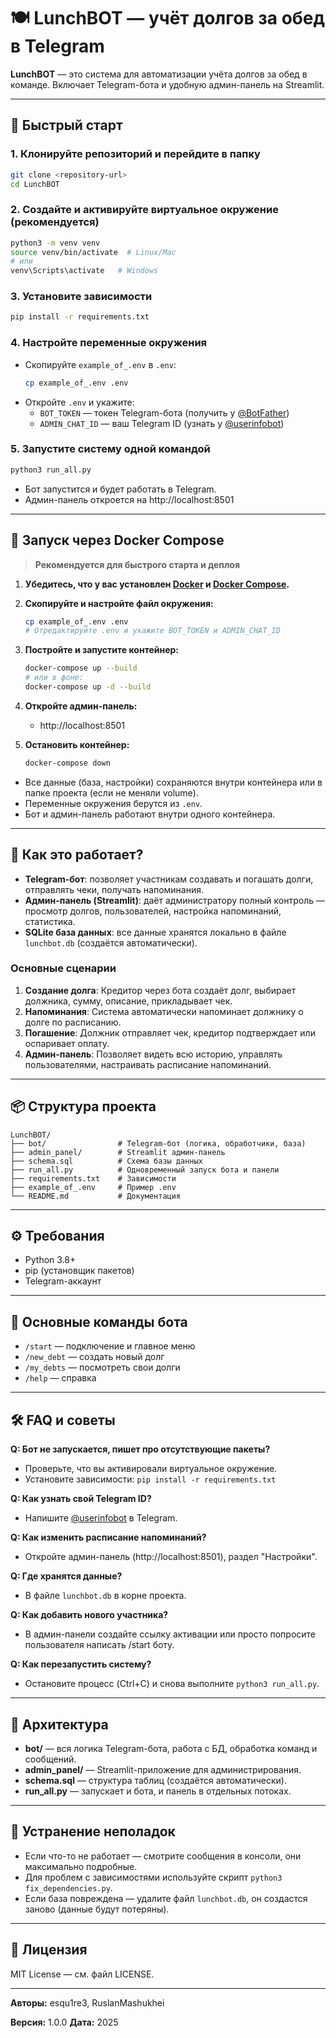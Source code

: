 # 🍽️ LunchBOT — учёт долгов за обед в Telegram

**LunchBOT** — это система для автоматизации учёта долгов за обед в команде. Включает Telegram-бота и удобную админ-панель на Streamlit.

---

## 🚀 Быстрый старт

### 1. Клонируйте репозиторий и перейдите в папку
```bash
git clone <repository-url>
cd LunchBOT
```

### 2. Создайте и активируйте виртуальное окружение (рекомендуется)
```bash
python3 -m venv venv
source venv/bin/activate  # Linux/Mac
# или
venv\Scripts\activate   # Windows
```

### 3. Установите зависимости
```bash
pip install -r requirements.txt
```

### 4. Настройте переменные окружения
- Скопируйте `example_of_.env` в `.env`:
  ```bash
  cp example_of_.env .env
  ```
- Откройте `.env` и укажите:
  - `BOT_TOKEN` — токен Telegram-бота (получить у [@BotFather](https://t.me/BotFather))
  - `ADMIN_CHAT_ID` — ваш Telegram ID (узнать у [@userinfobot](https://t.me/userinfobot))

### 5. Запустите систему одной командой
```bash
python3 run_all.py
```
- Бот запустится и будет работать в Telegram.
- Админ-панель откроется на http://localhost:8501

---

## 🐳 Запуск через Docker Compose

> **Рекомендуется для быстрого старта и деплоя**

1. **Убедитесь, что у вас установлен [Docker](https://www.docker.com/) и [Docker Compose](https://docs.docker.com/compose/).**

2. **Скопируйте и настройте файл окружения:**
   ```bash
   cp example_of_.env .env
   # Отредактируйте .env и укажите BOT_TOKEN и ADMIN_CHAT_ID
   ```

3. **Постройте и запустите контейнер:**
   ```bash
   docker-compose up --build
   # или в фоне:
   docker-compose up -d --build
   ```

4. **Откройте админ-панель:**
   - http://localhost:8501

5. **Остановить контейнер:**
   ```bash
   docker-compose down
   ```

- Все данные (база, настройки) сохраняются внутри контейнера или в папке проекта (если не меняли volume).
- Переменные окружения берутся из `.env`.
- Бот и админ-панель работают внутри одного контейнера.

---

## 🧐 Как это работает?

- **Telegram-бот**: позволяет участникам создавать и погашать долги, отправлять чеки, получать напоминания.
- **Админ-панель (Streamlit)**: даёт администратору полный контроль — просмотр долгов, пользователей, настройка напоминаний, статистика.
- **SQLite база данных**: все данные хранятся локально в файле `lunchbot.db` (создаётся автоматически).

### Основные сценарии
1. **Создание долга**: Кредитор через бота создаёт долг, выбирает должника, сумму, описание, прикладывает чек.
2. **Напоминания**: Система автоматически напоминает должнику о долге по расписанию.
3. **Погашение**: Должник отправляет чек, кредитор подтверждает или оспаривает оплату.
4. **Админ-панель**: Позволяет видеть всю историю, управлять пользователями, настраивать расписание напоминаний.

---

## 📦 Структура проекта

```
LunchBOT/
├── bot/                # Telegram-бот (логика, обработчики, база)
├── admin_panel/        # Streamlit админ-панель
├── schema.sql          # Схема базы данных
├── run_all.py          # Одновременный запуск бота и панели
├── requirements.txt    # Зависимости
├── example_of_.env     # Пример .env
└── README.md           # Документация
```

---

## ⚙️ Требования
- Python 3.8+
- pip (установщик пакетов)
- Telegram-аккаунт

---

## 📝 Основные команды бота
- `/start` — подключение и главное меню
- `/new_debt` — создать новый долг
- `/my_debts` — посмотреть свои долги
- `/help` — справка

---

## 🛠️ FAQ и советы

**Q: Бот не запускается, пишет про отсутствующие пакеты?**
- Проверьте, что вы активировали виртуальное окружение.
- Установите зависимости: `pip install -r requirements.txt`

**Q: Как узнать свой Telegram ID?**
- Напишите [@userinfobot](https://t.me/userinfobot) в Telegram.

**Q: Как изменить расписание напоминаний?**
- Откройте админ-панель (http://localhost:8501), раздел "Настройки".

**Q: Где хранятся данные?**
- В файле `lunchbot.db` в корне проекта.

**Q: Как добавить нового участника?**
- В админ-панели создайте ссылку активации или просто попросите пользователя написать /start боту.

**Q: Как перезапустить систему?**
- Остановите процесс (Ctrl+C) и снова выполните `python3 run_all.py`.

---

## 🧩 Архитектура
- **bot/** — вся логика Telegram-бота, работа с БД, обработка команд и сообщений.
- **admin_panel/** — Streamlit-приложение для администрирования.
- **schema.sql** — структура таблиц (создаётся автоматически).
- **run_all.py** — запускает и бота, и панель в отдельных потоках.

---

## 🐞 Устранение неполадок
- Если что-то не работает — смотрите сообщения в консоли, они максимально подробные.
- Для проблем с зависимостями используйте скрипт `python3 fix_dependencies.py`.
- Если база повреждена — удалите файл `lunchbot.db`, он создастся заново (данные будут потеряны).

---

## 📄 Лицензия
MIT License — см. файл LICENSE.

---

**Авторы:** esqu1re3, RuslanMashukhei

**Версия:** 1.0.0
**Дата:** 2025 